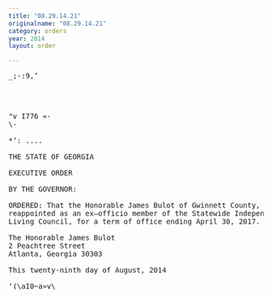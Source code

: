 ```yaml
---
title: "08.29.14.21"
originalname: "08.29.14.21"
category: orders
year: 2014
layout: order

---
```

<pre>
_;-:9,‘

  
 

"v I776 «-
\-

*‘: ....

THE STATE OF GEORGIA

EXECUTIVE ORDER

BY THE GOVERNOR:

ORDERED: That the Honorable James Bulot of Gwinnett County, Georgia, is
reappointed as an ex—officio member of the Statewide Independent
Living Council, for a term of office ending April 30, 2017.

The Honorable James Bulot
2 Peachtree Street
Atlanta, Georgia 30303

This twenty-ninth day of August, 2014

‘(\aI0~a»v\<J:')¢aL

GOVERNOR

</pre>
